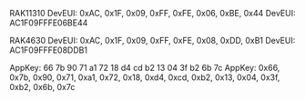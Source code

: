 RAK11310
DevEUI: 0xAC, 0x1F, 0x09, 0xFF, 0xFE, 0x06, 0xBE, 0x44
DevEUI: AC1F09FFFE06BE44

RAK4630
DevEUI: 0xAC, 0x1F, 0x09, 0xFF, 0xFE, 0x08, 0xDD, 0xB1
DevEUI: AC1F09FFFE08DDB1

AppKey: 66 7b 90 71 a1 72 18 d4 cd b2 13 04 3f b2 6b 7c
AppKey: 0x66, 0x7b, 0x90, 0x71, 0xa1, 0x72, 0x18, 0xd4, 0xcd, 0xb2, 0x13, 0x04, 0x3f, 0xb2, 0x6b, 0x7c
